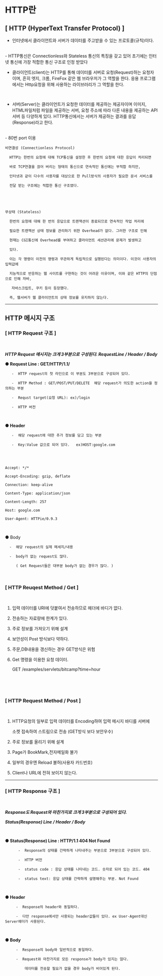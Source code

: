 # HTTP란

## [ HTTP (HyperText Transfer Protocol) ]


- 인터넷에서 클라이언트와 서버가 데이터를 주고받을 수 있는 프로토콜(규칙)이다.
<br>
-   HTTP통신은 Connectionless와 Stateless 통신의 특징을 갖고 있어 초기에는 인터넷 통신에 가장 적합한 통신 구조로 인정 받았다
<br>

-  클라이언트(client)는 HTTP를 통해 데이터를 서버로 요청(Request)하는 요청자이며, 흔히 엣지, 크롬, FireFox 같은 웹 브라우저가 그 역할을 한다. 응용 프로그램에서는 Http요청을 위해 사용하는 라이브러리가 그 역할을 한다.
<br>



-  서버(Server)는 클라이언트가 요청한 데이터를 제공하는 제공자이며 이미지, HTML파일처럼 파일을 제공하는 서버, 요청 주소에 따라 다른 내용을 제공하는 API서버 등 다양하게 있다. HTTP통신에서는 서버가 제공하는 결과를 응답(Response)라고 한다.
<br>
-  80번 port 이용

<br>

```
비연결성 (Connectionless Protocol)

  HTTP는 한번의 요청에 대해 TCP통신을 설정한 후 한번의 요청에 대한 응답이 처리되면 

  바로 TCP연결을 끊어 버리는 형태의 통신으로 연속적인 통신에는 부적합 하지만,

  인터넷과 같이 다수의 사용자를 대상으로 한 Pull방식의 사용자가 필요한 문서 서비스를 

  전달 받는 구조에는 적합한 통신 구조였다.

​

​

무상태 (Stateless)

  한번의 요청에 대해 한 번의 응답으로 트랜잭션이 종료되므로 연속적인 작업 처리에 

  필요한 트랜잭션 상태 정보를 관리하기 위한 Overhead가 없다. 그러한 구조로 인해 

  현재는 CGI통신에 Overhead를 부여하고 클라이언트 세션관리에 문제가 발생하고 

  있다. 

  이는 각 명령이 이전의 명령과 무관하게 독립적으로 실행된다는 의미이다. 이것이 사용자의 입력값에 

  지능적으로 반응하는 웹 사이트를 구현하는 것이 어려운 이유이며, 이와 같은 HTTP의 단점으로 인해 자바, 

   자바스크립트, 쿠키 등이 등장했다.

  즉, 웹서버가 웹 클라이언트의 상태 정보를 유지하지 않는다.
  ```


---

## HTTP 메시지 구조

### [ HTTP Request 구조 ]
<br>

***HTTP Request 메시지는 크게 3부분으로 구성된다. RequestLine / Header / Body***
<br>
    

 **●  Request Line : GET/HTTP/1.1/**

       -  HTTP request의 첫 라인으로 이 부분도 3부분으로 구성되어 있다.  

       -  HTTP Method : GET/POST/PUT/DELETE  해당 request가 의도한 action을 정의하는 부분

       -  Requst target(요청 URL): ex)/login

       -  HTTP 버전

         
<br>


**●  Header**

       -  해당 request에 대한 추가 정보를 담고 있는 부분

       -  Key:Value 값으로 되어 있다.   ex)HOST:google.com

<Br>
<br>

```
Accept: */* 

Accept-Encoding: gzip, deflate 

Connection: keep-alive 

Content-Type: application/json 

Content-Length: 257 

Host: google.com 

User-Agent: HTTPie/0.9.3
```


<br>

 ●  Body

      -  해당 request의 실제 메세지/내용

      -  body가 없는 request도 많다. 

         ( Get Request들은 대부분 body가 없는 경우가 많다. )

​
### [ HTTP Reuqest Method / Get ] 

<br>

1. 입력 데이터를  URI에 덧붙여서 전송하므로 헤더에 바디가 없다.

2. 전송하는 자료량에 한계가 있다.

3. 주로 정보를 가져오기 위해 설계

4. 보안성이 Post 방식보다 약하다.

5. 주문,DB내용을 갱신하는 경우 GET방식은 위험

6. Get 명령을 이용한 요청 데이터.

    GET /examples/servlets/bitcamp?time=hour

​

​

### [ HTTP Request Method / Post ]

​

1. HTTP요청의 일부로 입력 데이터를 Encoding하여 입력 메시지 바디를 서버에  

    소켓 접속하여 스트림으로 전송 (GET방식 보다 보안우수)

2. 주로 정보를 올리기 위해 설계

3. Page가 BookMark,전자메일화 불가

4. 일부의 경우엔 Reload 불허(사용자 카드번호)

5. Client나 URL에 전혀 보이지 않는다.


---

### [ HTTP Response 구조 ]

​

***Response도 Request와 마찬가지로 크게 3부분으로 구성되어 있다.*** 

***Status(Response) Line / Header / Body***

​

**●  Status(Response) Line : HTTP/1.1 404 Not Found**

          -  Response의 상태를 간략하게 나타내주는 부분으로 3부분으로 구성되어 있다.

          -  HTTP 버전

          -  status code : 응답 상태를 나타내는 코드. 숫자로 되어 있는 코드. 404

          -  status text: 응답 상태를 간략하게 설명해주는 부분. Not Found

​

**●  Header**

         -  Response의 header와 동일하다.

         -  다만 response에서만 사용되는 header값들이 있다. ex User-Agent대신 Server헤더가 사용된다.

​

**●  ​Body**

         -  Response의 body와 일반적으로 동일하다.

         -  Request와 마찬가지로 모든 response가 body가 있지는 않다. 

             데이터를 전송할 필요가 없을 경우 body가 비어있게 된다.











